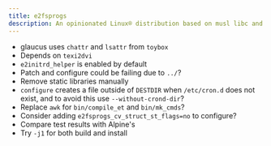 ```yaml
---
title: e2fsprogs
description: An opinionated Linux® distribution based on musl libc and toybox
---
```


- glaucus uses `chattr` and `lsattr` from `toybox`
- Depends on `texi2dvi`
- `e2initrd_helper` is enabled by default
- Patch and configure could be failing due to `../`?
- Remove static libraries manually
- `configure` creates a file outside of `DESTDIR` when `/etc/cron.d` does not exist, and to avoid this use `--without-crond-dir`?
- Replace `awk` for `bin/compile_et` and `bin/mk_cmds`?
- Consider adding `e2fsprogs_cv_struct_st_flags=no` to configure?
- Compare test results with Alpine's
- Try `-j1` for both build and install
